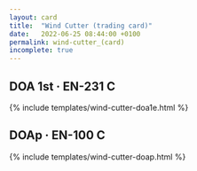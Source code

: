 ```yaml
---
layout: card
title:  "Wind Cutter (trading card)"
date:   2022-06-25 08:44:00 +0100
permalink: wind-cutter_(card)
incomplete: true
---
```


## DOA 1st &middot; EN-231 C

{% include templates/wind-cutter-doa1e.html %}


## DOAp &middot; EN-100 C

{% include templates/wind-cutter-doap.html %}
